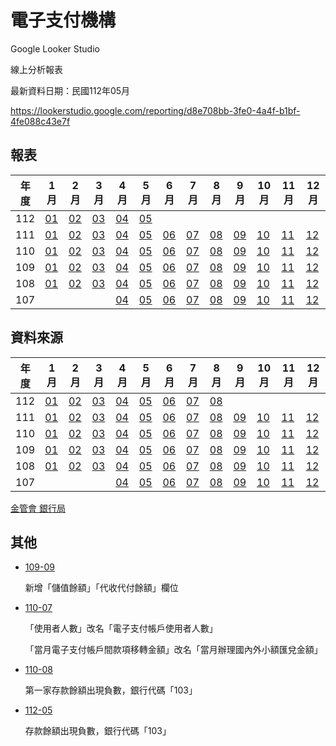 # 電子支付機構

Google Looker Studio

線上分析報表

最新資料日期：民國112年05月

https://lookerstudio.google.com/reporting/d8e708bb-3fe0-4a4f-b1bf-4fe088c43e7f

## 報表

| 年度 | 1月                     | 2月                     | 3月                     | 4月                     | 5月                     | 6月                     | 7月                     | 8月                     | 9月                     | 10月                    | 11月                    | 12月                    |
| ---- | ----------------------- | ----------------------- | ----------------------- | ----------------------- | ----------------------- | ----------------------- | ----------------------- | ----------------------- | ----------------------- | ----------------------- | ----------------------- | ----------------------- |
| 112 | [01](./docs/report/11201.md) | [02](./docs/report/11202.md) | [03](./docs/report/11203.md) | [04](./docs/report/11204.md) | [05](./docs/report/11205.md) |  |  |  |  |  |  |  |
| 111  | [01](./docs/report/11101.md) | [02](./docs/report/11102.md) | [03](./docs/report/11103.md) | [04](./docs/report/11104.md) | [05](./docs/report/11105.md) | [06](./docs/report/11106.md) | [07](./docs/report/11107.md) | [08](./docs/report/11108.md) | [09](./docs/report/11109.md) | [10](./docs/report/11110.md) | [11](./docs/report/11111.md) | [12](./docs/report/11112.md) |
| 110  | [01](./docs/report/11001.md) | [02](./docs/report/11002.md) | [03](./docs/report/11003.md) | [04](./docs/report/11004.md) | [05](./docs/report/11005.md) | [06](./docs/report/11006.md) | [07](./docs/report/11007.md) | [08](./docs/report/11008.md) | [09](./docs/report/11009.md) | [10](./docs/report/11010.md) | [11](./docs/report/11011.md) | [12](./docs/report/11012.md) |
| 109  | [01](./docs/report/10901.md) | [02](./docs/report/10902.md) | [03](./docs/report/10903.md) | [04](./docs/report/10904.md) | [05](./docs/report/10905.md) | [06](./docs/report/10906.md) | [07](./docs/report/10907.md) | [08](./docs/report/10908.md) | [09](./docs/report/10909.md) | [10](./docs/report/10910.md) | [11](./docs/report/10911.md) | [12](./docs/report/10912.md) |
| 108  | [01](./docs/report/10801.md) | [02](./docs/report/10802.md) | [03](./docs/report/10803.md) | [04](./docs/report/10804.md) | [05](./docs/report/10805.md) | [06](./docs/report/10806.md) | [07](./docs/report/10807.md) | [08](./docs/report/10808.md) | [09](./docs/report/10809.md) | [10](./docs/report/10810.md) | [11](./docs/report/10811.md) | [12](./docs/report/10812.md) |
| 107  |                         |                         |                         | [04](./docs/report/10704.md) | [05](./docs/report/10705.md) | [06](./docs/report/10706.md) | [07](./docs/report/10707.md) | [08](./docs/report/10708.md) | [09](./docs/report/10709.md) | [10](./docs/report/10710.md) | [11](./docs/report/10711.md) | [12](./docs/report/10712.md) |

## 資料來源

| 年度 | 1月                                                          | 2月                                                          | 3月                                                          | 4月                                                          | 5月                                                          | 6月                                                          | 7月                                                          | 8月                                                          | 9月                                                          | 10月                                                         | 11月                                                         | 12月                                                         |
| ---- | ------------------------------------------------------------ | ------------------------------------------------------------ | ------------------------------------------------------------ | ------------------------------------------------------------ | ------------------------------------------------------------ | ------------------------------------------------------------ | ------------------------------------------------------------ | ------------------------------------------------------------ | ------------------------------------------------------------ | ------------------------------------------------------------ | ------------------------------------------------------------ | ------------------------------------------------------------ |
| 112  | [01](https://www.banking.gov.tw/ch/home.jsp?id=169&parentpath=0,2&mcustomize=news_view.jsp&dataserno=202303090001&dtable=News) | [02](https://www.banking.gov.tw/ch/home.jsp?id=169&parentpath=0,2&mcustomize=news_view.jsp&dataserno=202304130001&dtable=News) | [03](https://www.banking.gov.tw/ch/home.jsp?id=169&parentpath=0,2&mcustomize=news_view.jsp&dataserno=202305110001&dtable=News) | [04](https://www.banking.gov.tw/ch/home.jsp?id=169&parentpath=0,2&mcustomize=news_view.jsp&dataserno=202306130003&dtable=News) | [05](https://www.banking.gov.tw/ch/home.jsp?id=169&parentpath=0,2&mcustomize=news_view.jsp&dataserno=202307110002&dtable=News) | [06](https://www.banking.gov.tw/ch/home.jsp?id=169&parentpath=0,2&mcustomize=news_view.jsp&dataserno=202308100003&dtable=News) | [07](https://www.banking.gov.tw/ch/home.jsp?id=540&parentpath=0,524,539&mcustomize=news_view.jsp&dataserno=202309120002&dtable=News) | [08](https://www.banking.gov.tw/ch/home.jsp?id=540&parentpath=0,524,539&mcustomize=news_view.jsp&dataserno=202310120001&dtable=News) |                                                              |                                                              |                                                              |                                                              |
| 111  | [01](https://www.banking.gov.tw/ch/home.jsp?id=169&parentpath=0,2&mcustomize=news_view.jsp&dataserno=202203100001&dtable=News) | [02](https://www.banking.gov.tw/ch/home.jsp?id=169&parentpath=0,2&mcustomize=news_view.jsp&dataserno=202204140003&dtable=News) | [03](https://www.banking.gov.tw/ch/home.jsp?id=169&parentpath=0,2&mcustomize=news_view.jsp&dataserno=202205120004&dtable=News) | [04](https://www.banking.gov.tw/ch/home.jsp?id=169&parentpath=0,2&mcustomize=news_view.jsp&dataserno=202206090003&dtable=News) | [05](https://www.banking.gov.tw/ch/home.jsp?id=169&parentpath=0,2&mcustomize=news_view.jsp&dataserno=202207140001&dtable=News) | [06](https://www.banking.gov.tw/ch/home.jsp?id=169&parentpath=0,2&mcustomize=news_view.jsp&dataserno=202208110001&dtable=News) | [07](https://www.banking.gov.tw/ch/home.jsp?id=169&parentpath=0,2&mcustomize=news_view.jsp&dataserno=202209080002&dtable=News) | [08](https://www.banking.gov.tw/ch/home.jsp?id=169&parentpath=0,2&mcustomize=news_view.jsp&dataserno=202210110002&dtable=News) | [09](https://www.banking.gov.tw/ch/home.jsp?id=169&parentpath=0,2&mcustomize=news_view.jsp&dataserno=202211100002&dtable=News) | [10](https://www.banking.gov.tw/ch/home.jsp?id=169&parentpath=0,2&mcustomize=news_view.jsp&dataserno=202212080004&dtable=News) | [11](https://www.banking.gov.tw/ch/home.jsp?id=169&parentpath=0,2&mcustomize=news_view.jsp&dataserno=202301100004&dtable=News) | [12](https://www.banking.gov.tw/ch/home.jsp?id=169&parentpath=0,2&mcustomize=news_view.jsp&dataserno=202302090001&dtable=News) |
| 110  | [01](https://www.banking.gov.tw/ch/home.jsp?id=169&parentpath=0,2&mcustomize=news_view.jsp&dataserno=202103110001&dtable=News) | [02](https://www.banking.gov.tw/ch/home.jsp?id=169&parentpath=0,2&mcustomize=news_view.jsp&dataserno=202104080002&dtable=News) | [03](https://www.banking.gov.tw/ch/home.jsp?id=169&parentpath=0,2&mcustomize=news_view.jsp&dataserno=202105060001&dtable=News) | [04](https://www.banking.gov.tw/ch/home.jsp?id=169&parentpath=0,2&mcustomize=news_view.jsp&dataserno=202106100005&dtable=News) | [05](https://www.banking.gov.tw/ch/home.jsp?id=169&parentpath=0,2&mcustomize=news_view.jsp&dataserno=202107080003&dtable=News) | [06](https://www.banking.gov.tw/ch/home.jsp?id=169&parentpath=0,2&mcustomize=news_view.jsp&dataserno=202108120001&dtable=News) | [07](https://www.banking.gov.tw/ch/home.jsp?id=169&parentpath=0,2&mcustomize=news_view.jsp&dataserno=202109090004&dtable=News) | [08](https://www.banking.gov.tw/ch/home.jsp?id=169&parentpath=0,2&mcustomize=news_view.jsp&dataserno=202110070003&dtable=News) | [09](https://www.banking.gov.tw/ch/home.jsp?id=169&parentpath=0,2&mcustomize=news_view.jsp&dataserno=202111110003&dtable=News) | [10](https://www.banking.gov.tw/ch/home.jsp?id=169&parentpath=0,2&mcustomize=news_view.jsp&dataserno=202112090001&dtable=News) | [11](https://www.banking.gov.tw/ch/home.jsp?id=169&parentpath=0,2&mcustomize=news_view.jsp&dataserno=202201130003&dtable=News) | [12](https://www.banking.gov.tw/ch/home.jsp?id=169&parentpath=0,2&mcustomize=news_view.jsp&dataserno=202202100002&dtable=News) |
| 109  | [01](https://www.banking.gov.tw/ch/home.jsp?id=169&parentpath=0,2&mcustomize=news_view.jsp&dataserno=202003050003&dtable=News) | [02](https://www.banking.gov.tw/ch/home.jsp?id=169&parentpath=0,2&mcustomize=news_view.jsp&dataserno=202004070002&dtable=News) | [03](https://www.banking.gov.tw/ch/home.jsp?id=169&parentpath=0,2&mcustomize=news_view.jsp&dataserno=202005050002&dtable=News) | [04](https://www.banking.gov.tw/ch/home.jsp?id=169&parentpath=0,2&mcustomize=news_view.jsp&dataserno=202006040002&dtable=News) | [05](https://www.banking.gov.tw/ch/home.jsp?id=169&parentpath=0,2&mcustomize=news_view.jsp&dataserno=202007020004&dtable=News) | [06](https://www.banking.gov.tw/ch/home.jsp?id=169&parentpath=0,2&mcustomize=news_view.jsp&dataserno=202008040005&dtable=News) | [07](https://www.banking.gov.tw/ch/home.jsp?id=169&parentpath=0,2&mcustomize=news_view.jsp&dataserno=202009080003&dtable=News) | [08](https://www.banking.gov.tw/ch/home.jsp?id=169&parentpath=0,2&mcustomize=news_view.jsp&dataserno=202010060005&dtable=News) | [09](https://www.banking.gov.tw/ch/home.jsp?id=169&parentpath=0,2&mcustomize=news_view.jsp&dataserno=202011100002&dtable=News) | [10](https://www.banking.gov.tw/ch/home.jsp?id=169&parentpath=0,2&mcustomize=news_view.jsp&dataserno=202012100001&dtable=News) | [11](https://www.banking.gov.tw/ch/home.jsp?id=169&parentpath=0,2&mcustomize=news_view.jsp&dataserno=202101070003&dtable=News) | [12](https://www.banking.gov.tw/ch/home.jsp?id=169&parentpath=0,2&mcustomize=news_view.jsp&dataserno=202102040003&dtable=News) |
| 108  | [01](https://www.banking.gov.tw/ch/home.jsp?id=169&parentpath=0,2&mcustomize=news_view.jsp&dataserno=201903070002&dtable=News) | [02](https://www.banking.gov.tw/ch/home.jsp?id=169&parentpath=0,2&mcustomize=news_view.jsp&dataserno=201903280003&dtable=News) | [03](https://www.banking.gov.tw/ch/home.jsp?id=169&parentpath=0,2&mcustomize=news_view.jsp&dataserno=201904300003&dtable=News) | [04](https://www.banking.gov.tw/ch/home.jsp?id=169&parentpath=0,2&mcustomize=news_view.jsp&dataserno=201905300004&dtable=News) | [05](https://www.banking.gov.tw/ch/home.jsp?id=169&parentpath=0,2&mcustomize=news_view.jsp&dataserno=201906270005&dtable=News) | [06](https://www.banking.gov.tw/ch/home.jsp?id=169&parentpath=0,2&mcustomize=news_view.jsp&dataserno=201908010004&dtable=News) | [07](https://www.banking.gov.tw/ch/home.jsp?id=169&parentpath=0,2&mcustomize=news_view.jsp&dataserno=201908290005&dtable=News) | [08](https://www.banking.gov.tw/ch/home.jsp?id=169&parentpath=0,2&mcustomize=news_view.jsp&dataserno=201910030004&dtable=News) | [09](https://www.banking.gov.tw/ch/home.jsp?id=169&parentpath=0,2&mcustomize=news_view.jsp&dataserno=201910290007&dtable=News) | [10](https://www.banking.gov.tw/ch/home.jsp?id=169&parentpath=0,2&mcustomize=news_view.jsp&dataserno=201912030001&dtable=News) | [11](https://www.banking.gov.tw/ch/home.jsp?id=169&parentpath=0,2&mcustomize=news_view.jsp&dataserno=201912310003&dtable=News) | [12](https://www.banking.gov.tw/ch/home.jsp?id=169&parentpath=0,2&mcustomize=news_view.jsp&dataserno=202002110003&dtable=News) |
| 107  |                                                              |                                                              |                                                              | [04][DataLink_10704]                                         | [05](https://www.banking.gov.tw/ch/home.jsp?id=169&parentpath=0,2&mcustomize=news_view.jsp&dataserno=201807050004&dtable=News) | [06](https://www.banking.gov.tw/ch/home.jsp?id=169&parentpath=0,2&mcustomize=news_view.jsp&dataserno=201808020002&dtable=News) | [07](https://www.banking.gov.tw/ch/home.jsp?id=169&parentpath=0,2&mcustomize=news_view.jsp&dataserno=201809040005&dtable=News) | [08](https://www.banking.gov.tw/ch/home.jsp?id=169&parentpath=0,2&mcustomize=news_view.jsp&dataserno=201810020008&dtable=News) | [09](https://www.banking.gov.tw/ch/home.jsp?id=169&parentpath=0,2&mcustomize=news_view.jsp&dataserno=201811010005&dtable=News) | [10](https://www.banking.gov.tw/ch/home.jsp?id=169&parentpath=0,2&mcustomize=news_view.jsp&dataserno=201812060001&dtable=News) | [11](https://www.banking.gov.tw/ch/home.jsp?id=169&parentpath=0,2&mcustomize=news_view.jsp&dataserno=201901080004&dtable=News) | [12](https://www.banking.gov.tw/ch/home.jsp?id=169&parentpath=0,2&mcustomize=news_view.jsp&dataserno=201901310011&dtable=News) |

[金管會 銀行局](https://www.banking.gov.tw/ch/home.jsp?id=591&parentpath=0,590&mcustomize=multimessage_view.jsp&dataserno=201805300001&dtable=Disclosure)

## 其他

- [109-09](./docs/report/10909.md)

  新增「儲值餘額」「代收代付餘額」欄位

- [110-07](./docs/report/11007.md)

  「使用者人數」改名「電子支付帳戶使用者人數」

  「當月電子支付帳戶間款項移轉金額」改名「當月辦理國內外小額匯兌金額」
  
- [110-08](./docs/report/11008.md)

  第一家存款餘額出現負數，銀行代碼「103」
  
- [112-05](./docs/report/11205.md)

  存款餘額出現負數，銀行代碼「103」

[DataLink_10704]: <https://www.banking.gov.tw/ch/home.jsp?id=540&amp;parentpath=0,524,539&amp;mcustomize=news_view.jsp&amp;dataserno=201806050005&amp;dtable=News>  "金管會 銀行局 10704 201806050005"